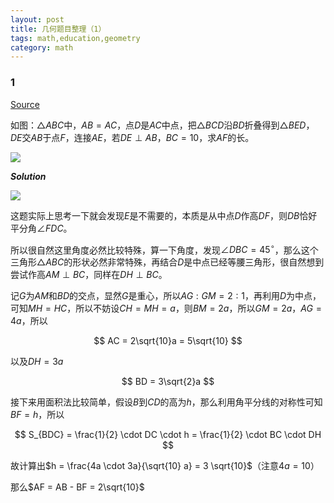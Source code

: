 ```yaml
---
layout: post 
title: 几何题目整理（1）
tags: math,education,geometry
category: math
---
```


### 1

[Source](https://www.bilibili.com/video/BV1akewzwE91/?spm_id_from=333.1007.top_right_bar_window_dynamic.content.click&vd_source=2c3b1cf87d67c244536d57d4d5b68285)

如图：$\triangle ABC$中，$AB = AC$，点$D$是$AC$中点，把$\triangle BCD$沿$BD$折叠得到$\triangle BED$，$DE$交$AB$于点$F$，连接$AE$，若$DE \perp AB$，$BC = 10$，求$AF$的长。

![](https://crsando.github.io/images/2025-08-20/A-001.png)

***Solution***

![](https://crsando.github.io/images/2025-08-20/A-001-Ans.png)

这题实际上思考一下就会发现$E$是不需要的，本质是从中点$D$作高$DF$，则$DB$恰好平分角$\angle FDC$。

所以很自然这里角度必然比较特殊，算一下角度，发现$\angle DBC = 45^\circ$，那么这个三角形$\triangle ABC$的形状必然非常特殊，再结合$D$是中点已经等腰三角形，很自然想到尝试作高$AM \perp BC$，同样在$DH \perp BC$。

记$G$为$AM$和$BD$的交点，显然$G$是重心，所以$AG : GM = 2:1$，再利用$D$为中点，可知$MH = HC$，所以不妨设$CH = MH = a$，则$BM = 2a$，所以$GM = 2a$，$AG = 4a$，所以

$$
    AC = 2\sqrt{10}a = 5\sqrt{10}
$$

以及$DH = 3a$

$$
    BD = 3\sqrt{2}a
$$

接下来用面积法比较简单，假设$B$到$CD$的高为$h$，那么利用角平分线的对称性可知$BF = h$，所以

$$
    S_{BDC} = \frac{1}{2} \cdot DC \cdot h  = \frac{1}{2} \cdot BC \cdot DH
$$

故计算出$h = \frac{4a \cdot 3a}{\sqrt{10} a} = 3 \sqrt{10}$（注意$4a = 10$）

那么$AF = AB - BF = 2\sqrt{10}$